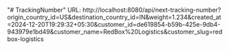 "# TrackingNumber" 
URL: http://localhost:8080/api/next-tracking-number?origin_country_id=US&destination_country_id=IN&weight=1.234&created_at=2024-12-20T19:29:32+05:30&customer_id=de619854-b59b-425e-9db4-943979e1bd49&customer_name=RedBox%20Logistics&customer_slug=redbox-logistics


